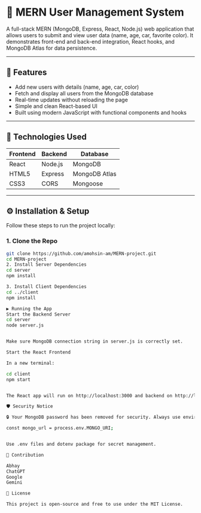 # 🚀 MERN User Management System

A full-stack MERN (MongoDB, Express, React, Node.js) web application that allows users to submit and view user data (name, age, car, favorite color). It demonstrates front-end and back-end integration, React hooks, and MongoDB Atlas for data persistence.

---

## 🚀 Features

- Add new users with details (name, age, car, color)
- Fetch and display all users from the MongoDB database
- Real-time updates without reloading the page
- Simple and clean React-based UI
- Built using modern JavaScript with functional components and hooks

---

## 💼 Technologies Used

| Frontend  | Backend | Database   |
|-----------|---------|------------|
| React     | Node.js | MongoDB    |
| HTML5     | Express | MongoDB Atlas |
| CSS3      | CORS    | Mongoose   |

---

## ⚙️ Installation & Setup

Follow these steps to run the project locally:

### 1. Clone the Repo

```bash
git clone https://github.com/amohsin-am/MERN-project.git
cd MERN-project
2. Install Server Dependencies
cd server
npm install

3. Install Client Dependencies
cd ../client
npm install

▶️ Running the App
Start the Backend Server
cd server
node server.js


Make sure MongoDB connection string in server.js is correctly set.

Start the React Frontend

In a new terminal:

cd client
npm start


The React app will run on http://localhost:3000 and backend on http://localhost:8000.

🛡️ Security Notice

🔒 Your MongoDB password has been removed for security. Always use environment variables like:

const mongo_url = process.env.MONGO_URI;


Use .env files and dotenv package for secret management.

🙌 Contribution

Abhay
ChatGPT
Google
Gemini

📜 License

This project is open-source and free to use under the MIT License.
